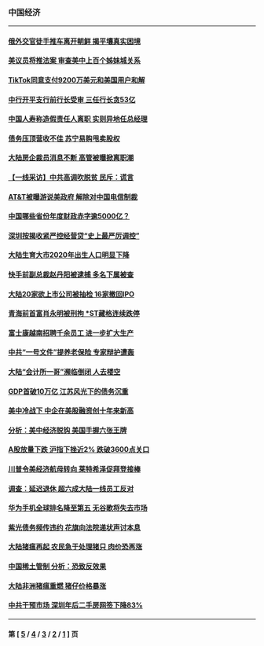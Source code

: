 ### 中国经济
---
#### [俄外交官徒手推车离开朝鲜 揭平壤真实困境](../../pages/ncid283/n12777599.md) 
#### [美议员将推法案 审查美中上百个姊妹城关系](../../pages/ncid283/n12777497.md) 
#### [TikTok同意支付9200万美元和美国用户和解](../../pages/ncid283/n12776704.md) 
#### [中行开平支行前行长受审 三任行长贪53亿](../../pages/ncid283/n12776586.md) 
#### [中国人寿称造假责任人离职 实则异地任总经理](../../pages/ncid283/n12776366.md) 
#### [债务压顶营收不佳 苏宁易购甩卖股权](../../pages/ncid283/n12775737.md) 
#### [大陆房企裁员消息不断 高管被曝掀离职潮](../../pages/ncid283/n12775561.md) 
#### [【一线采访】中共高调吹脱贫 民斥：谎言](../../pages/ncid283/n12775328.md) 
#### [AT&T被曝游说美政府 解除对中国电信制裁](../../pages/ncid283/n12774985.md) 
#### [中国哪些省份年度财政赤字逾5000亿？](../../pages/ncid283/n12772571.md) 
#### [深圳按揭收紧严控经营贷“史上最严厉调控”](../../pages/ncid283/n12774362.md) 
#### [大陆生育大市2020年出生人口明显下降](../../pages/ncid283/n12773608.md) 
#### [快手前副总裁赵丹阳被逮捕 多名下属被查](../../pages/ncid283/n12773682.md) 
#### [大陆20家欲上市公司被抽检 16家撤回IPO](../../pages/ncid283/n12773295.md) 
#### [青海前首富肖永明被刑拘 *ST藏格连续跌停](../../pages/ncid283/n12773560.md) 
#### [富士康越南招聘千余员工 进一步扩大生产](../../pages/ncid283/n12773141.md) 
#### [中共“一号文件”提养老保险 专家辩护遭轰](../../pages/ncid283/n12773020.md) 
#### [大陆“会计所一哥”濒临倒闭 人去楼空](../../pages/ncid283/n12772903.md) 
#### [GDP首破10万亿 江苏风光下的债务沉重](../../pages/ncid283/n12772181.md) 
#### [美中冷战下 中企在美股融资创十年来新高](../../pages/ncid283/n12772399.md) 
#### [分析：美中经济脱钩 美国手握六张王牌](../../pages/ncid283/n12770720.md) 
#### [A股放量下跌 沪指下挫近2% 跌破3600点关口](../../pages/ncid283/n12771810.md) 
#### [川普令美经济航母转向 莱特希泽促拜登接棒](../../pages/ncid283/n12756389.md) 
#### [调查：延迟退休 超六成大陆一线员工反对](../../pages/ncid283/n12771175.md) 
#### [华为手机全球排名降至第五 无谷歌将失去市场](../../pages/ncid283/n12770923.md) 
#### [紫光债务频传违约 花旗向法院递状声讨本息](../../pages/ncid283/n12770710.md) 
#### [大陆猪瘟再起 农民急于处理猪只 肉价恐再涨](../../pages/ncid283/n12770155.md) 
#### [中国稀土管制 分析：恐致反效果](../../pages/ncid283/n12769876.md) 
#### [大陆非洲猪瘟重燃 猪仔价格暴涨](../../pages/ncid283/n12769490.md) 
#### [中共干预市场 深圳年后二手房网签下降83%](../../pages/ncid283/n12768945.md) 

---
#### 第 [ [5](./5.md) / [4](./4.md) / [3](./3.md) / [2](./2.md) / [1](./1.md) ] 页

